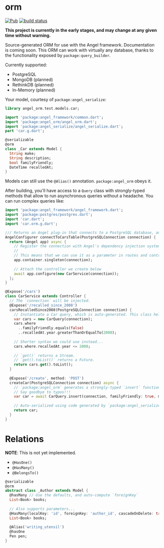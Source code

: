 # orm
[![Pub](https://img.shields.io/pub/v/angel_orm.svg)](https://pub.dartlang.org/packages/angel_orm)
[![build status](https://travis-ci.org/angel-dart/orm.svg)](https://travis-ci.org/angel-dart/orm)

**This project is currently in the early stages, and may change at any given
time without warning.**

Source-generated ORM for use with the Angel framework. Documentation is coming soon.
This ORM can work with virtually any database, thanks to the functionality exposed by
`package:query_builder`.

Currently supported:
* PostgreSQL
* MongoDB (planned)
* RethinkDB (planned)
* In-Memory (planned)

Your model, courtesy of `package:angel_serialize`:

```dart
library angel_orm.test.models.car;

import 'package:angel_framework/common.dart';
import 'package:angel_orm/angel_orm.dart';
import 'package:angel_serialize/angel_serialize.dart';
part 'car.g.dart';

@serializable
@orm
class _Car extends Model {
  String make;
  String description;
  bool familyFriendly;
  DateTime recalledAt;
}
```

Models can still use the `@Alias()` annotation. `package:angel_orm` obeys it.

After building, you'll have access to a `Query` class with strongly-typed methods that
allow to run asynchronous queries without a headache.
You can run complex queries like:

```dart
import 'package:angel_framework/angel_framework.dart';
import 'package:postgres/postgres.dart';
import 'car.dart';
import 'car.orm.g.dart';

/// Returns an Angel plug-in that connects to a PostgreSQL database, and sets up a controller connected to it...
AngelConfigurer connectToCarsTable(PostgreSQLConnection connection) {
  return (Angel app) async {
    // Register the connection with Angel's dependency injection system.
    // 
    // This means that we can use it as a parameter in routes and controllers.
    app.container.singleton(connection);
    
    // Attach the controller we create below
    await app.configure(new CarService(connection));
  };
}

@Expose('/cars')
class CarService extends Controller {
  // The `connection` will be injected.
  @Expose('/recalled_since_2008')
  carsRecalledSince2008(PostgreSQLConnection connection) {
    // Instantiate a Car query, which is auto-generated. This class helps us build fluent queries easily.
    var cars = new CarQuery(connection);
    cars.where
      ..familyFriendly.equals(false)
      ..recalledAt.year.greaterThanOrEqualTo(2008);
    
    // Shorter syntax we could use instead...
    cars.where.recalledAt.year <= 2008;
    
    // `get()` returns a Stream.
    // `get().toList()` returns a Future.
    return cars.get().toList();
  }
  
  @Expose('/create', method: 'POST')
  createCar(PostgreSQLConnection connection) async {
    // `package:angel_orm` generates a strongly-typed `insert` function on the query class.
    // Say goodbye to typos!!!
    var car = await CarQuery.insert(connection, familyFriendly: true, make: 'Honda');
    
    // Auto-serialized using code generated by `package:angel_serialize`
    return car;
  }
}
```

# Relations
**NOTE**: This is not yet implemented.

* `@HasOne()`
* `@HasMany()`
* `@BelongsTo()`

```dart
@serializable
@orm
abstract class _Author extends Model {
  @hasMany // Use the defaults, and auto-compute `foreignKey`
  List<Book> books;
  
  // Also supports parameters...
  @HasMany(localKey: 'id', foreignKey: 'author_id', cascadeOnDelete: true)
  List<Book> books;
  
  @Alias('writing_utensil')
  @hasOne
  Pen pen;
}
```